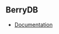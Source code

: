 ## BerryDB

<!--- - [Getting Started](https://berrydb.io/blog/getting-started) -->
<!--- - [Why BerryDB?](https://berrydb.io/blog/why-berrydb) -->
- [Documentation](https://docs.berrydb.io/python-sdk/)
